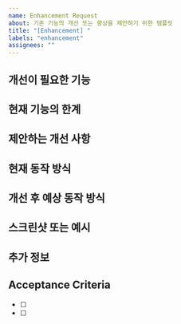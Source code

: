 ```yaml
---
name: Enhancement Request
about: 기존 기능의 개선 또는 향상을 제안하기 위한 템플릿
title: "[Enhancement] "
labels: "enhancement"
assignees: ""
---
```


## 개선이 필요한 기능

<!-- 어떤 기존 기능을 개선하고자 하는지 설명해주세요 -->

## 현재 기능의 한계

<!-- 현재 기능의 어떤 부분이 불편하거나 제한적인지 설명해주세요 -->

## 제안하는 개선 사항

<!-- 어떻게 이 기능이 개선되면 좋을지 자세히 설명해주세요 -->

## 현재 동작 방식

<!-- 기능이 현재 어떻게 동작하는지 설명해주세요 -->

## 개선 후 예상 동작 방식

<!-- 개선 후 기능이 어떻게 동작해야 하는지 설명해주세요 -->

## 스크린샷 또는 예시

<!-- 가능하다면 개선 아이디어를 보여주는 스크린샷, 스케치 또는 예시를 첨부해주세요 -->

## 추가 정보

<!-- 이 문서 문제에 대한 추가 정보가 있다면 제공해주세요 -->

## Acceptance Criteria

<!-- 이 개선이 구현되었다고 판단할 수 있는 조건을 명시해주세요 -->

- [ ]
- [ ]
